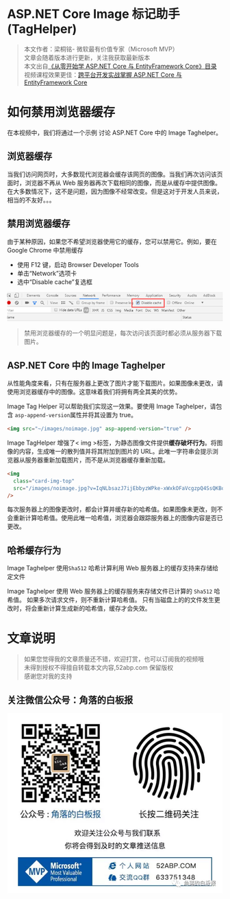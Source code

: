 # ASP.NET Core Image 标记助手(TagHelper)

> 本文作者：梁桐铭- 微软最有价值专家（Microsoft MVP） </br>
> 文章会随着版本进行更新，关注我获取最新版本 </br>
> 本文出自[《从零开始学 ASP.NET Core 与 EntityFramework Core》目录](https://www.52abp.com/Wiki/mvc/latest) </br>
> 视频课程效果更佳：[跨平台开发实战掌握 ASP.NET Core 与 EntityFramework Core
> ](https://www.52abp.com/College/Course/1) </br>

# 如何禁用浏览器缓存

在本视频中，我们将通过一个示例 讨论 ASP.NET Core 中的 Image Taghelper。

## 浏览器缓存

当我们访问网页时，大多数现代浏览器会缓存该网页的图像。当我们再次访问该页面时，浏览器不再从 Web 服务器再次下载相同的图像，而是从缓存中提供图像。在大多数情况下，这不是问题，因为图像不经常改变。但是这对于开发人员来说，相当的不友好。。。

## 禁用浏览器缓存

由于某种原因，如果您不希望浏览器使用它的缓存，您可以禁用它。例如，要在 Google Chrome 中禁用缓存

- 使用 F12 键，启动 Browser Developer Tools
- 单击“Network”选项卡
- 选中“Disable cache”复选框

![37 1](images/37-1.png)

> 禁用浏览器缓存的一个明显问题是，每次访问该页面时都必须从服务器下载图片。

## ASP.NET Core 中的 Image Taghelper

从性能角度来看，只有在服务器上更改了图片才能下载图片。如果图像未更改，请使用浏览器缓存中的图像。这意味着我们将拥有两全其美的优势。

Image Tag Helper 可以帮助我们实现这一效果。要使用 Image Taghelper，请包含 `asp-append-version`属性并将其设置为 true。

```html
<img src="~/images/noimage.jpg" asp-append-version="true" />
```

Image TagHelper 增强了< img >标签，为静态图像文件提供**缓存破坏行为**。将图像的内容，生成唯一的散列值并将其附加到图片的 URL。此唯一字符串会提示浏览器从服务器重新加载图片，而不是从浏览器缓存重新加载。

```html
<img
  class="card-img-top"
  src="/images/noimage.jpg?v=IqNLbsazJ7ijEbbyzWPke-xWxkOFaVcgzpQ4SsQKBqY"
/>
```

每次服务器上的图像更改时，都会计算并缓存新的哈希值。如果图像未更改，则不会重新计算哈希值。使用此唯一哈希值，浏览器会跟踪服务器上的图像内容是否已更改。

## 哈希缓存行为

Image Taghelper 使用`Sha512` 哈希计算利用 Web 服务器上的缓存支持来存储给定文件

Image Taghelper 使用 Web 服务器上的缓存服务来存储文件已计算的 `Sha512` 哈希值。 如果多次请求文件，则不重新计算哈希值。 只有当磁盘上的的文件发生更改时，将会重新计算生成新的哈希值，缓存才会失效。

# 文章说明

> 如果您觉得我的文章质量还不错，欢迎打赏，也可以订阅我的视频哦 </br>
> 未得到授权不得擅自转载本文内容,52abp.com 保留版权 </br>
> 感谢您对我的支持

## 关注微信公众号：角落的白板报

![公众号：角落的白板报](images/jiaoluowechat.png)
